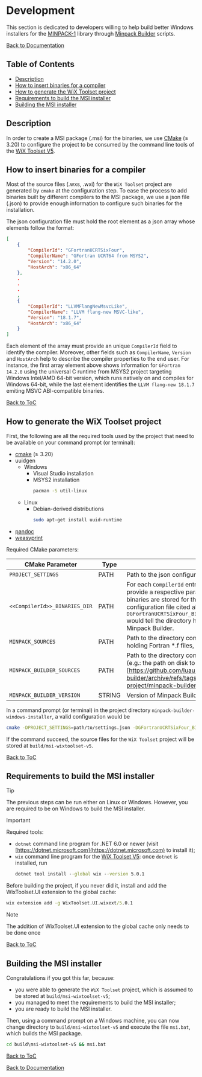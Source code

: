 # Development

This section is dedicated to developers willing to help build better Windows installers for the [MINPACK-1](https://www.netlib.org/minpack) library through [Minpack Builder](https://github.com/luau-project/minpack-builder) scripts.

[Back to Documentation](./README.md)

## Table of Contents

* [Description](#description)
* [How to insert binaries for a compiler](#how-to-insert-binaries-for-a-compiler)
* [How to generate the WiX Toolset project](#how-to-generate-the-wix-toolset-project)
* [Requirements to build the MSI installer](#requirements-to-build-the-msi-installer)
* [Building the MSI installer](#building-the-msi-installer)

## Description

In order to create a MSI package (.msi) for the binaries, we use [CMake](https://cmake.org/) (&ge; 3.20) to configure the project to be consumed by the command line tools of the [WiX Toolset V5](https://wixtoolset.org/).

## How to insert binaries for a compiler

Most of the source files (.wxs, .wxi) for the ```WiX Toolset``` project are generated by ```cmake``` at the configuration step. To ease the process to add binaries built by different compilers to the MSI package, we use a json file (.json) to provide enough information to configure such binaries for the installation.

The json configuration file must hold the root element as a json array whose elements follow the format:

```json
[
    {
        "CompilerId": "GFortranUCRTSixFour",
        "CompilerName": "GFortran UCRT64 from MSYS2",
        "Version": "14.2.0",
        "HostArch": "x86_64"
    },
    .
    .
    .
    ,
    {
        "CompilerId": "LLVMFlangNewMsvcLike",
        "CompilerName": "LLVM flang-new MSVC-like",
        "Version": "18.1.7",
        "HostArch": "x86_64"
    }
]
```

Each element of the array must provide an unique ```CompilerId``` field to identify the compiler. Moreover, other fields such as ```CompilerName```, ```Version``` and ```HostArch``` help to describe the compiler properties to the end user. For instance, the first array element above shows information for ```GFortran 14.2.0``` using the universal C runtime from MSYS2 project targeting Windows Intel/AMD 64-bit version, which runs natively on and compiles for Windows 64-bit, while the last element identifies the ```LLVM flang-new 18.1.7``` emiting MSVC ABI-compatible binaries.

[Back to ToC](#table-of-contents)

## How to generate the WiX Toolset project

First, the following are all the required tools used by the project that need to be available on your command prompt (or terminal):

* [cmake](https://cmake.org/) (&ge; 3.20)
* uuidgen
    * Windows
        * Visual Studio installation
        * MSYS2 installation
            ```bash
            pacman -S util-linux
            ```
    * Linux
        * Debian-derived distributions
            ```bash
            sudo apt-get install uuid-runtime
            ```
* [pandoc](https://pandoc.org)
* [weasyprint](https://weasyprint.org/)

Required CMake parameters:

| CMake Parameter | Type | Description |
|-----------------|------|-------------|
| ```PROJECT_SETTINGS``` | PATH | Path to the json configuration file. |
| ```<<CompilerId>>_BINARIES_DIR``` | PATH | For each ```CompilerId``` entry in the configuration file, you must provide a respective parameter pointing to the directory where binaries are stored for that compiler. For instance, assuming the configuration file cited above, ```-DGFortranUCRTSixFour_BINARIES_DIR=path/to/gfortran/binaries``` would tell the directory holding gfortran binaries built by Minpack Builder. |
| ```MINPACK_SOURCES``` | PATH | Path to the directory containing Minpack source code (directory holding Fortran *.f files, and also the disclaimer). |
| ```MINPACK_BUILDER_SOURCES``` | PATH | Path to the directory containing Minpack Builder source code (e.g.: the path on disk to the extracted directory of [https://github.com/luau-project/minpack-builder/archive/refs/tags/1.1.0.zip](https://github.com/luau-project/minpack-builder/archive/refs/tags/1.1.0.zip)). |
| ```MINPACK_BUILDER_VERSION``` | STRING | Version of Minpack Builder (e.g.: 1.1.0). |

In a command prompt (or terminal) in the project directory ```minpack-builder-windows-installer```, a valid configuration would be

```bash
cmake -DPROJECT_SETTINGS=path/to/settings.json -DGFortranUCRTSixFour_BINARIES_DIR=path/to/gfortran/binaries -DLLVMFlangNewMsvcLike_BINARIES_DIR=path/to/llvm-flang-msvc-like/binaries -DMINPACK_SOURCES=path/to/minpack/source-code -DMINPACK_BUILDER_SOURCES=path/to/minpack-builder/source-code -DMINPACK_BUILDER_VERSION=1.1.0 -S msi -B build
```

If the command succeed, the source files for the ```WiX Toolset``` project will be stored at ```build/msi-wixtoolset-v5```.

[Back to ToC](#table-of-contents)

## Requirements to build the MSI installer

> [!TIP]
> 
> The previous steps can be run either on Linux or Windows. However, you are required to be on Windows to build the MSI installer.

> [!IMPORTANT]
> 
> Required tools:
> * ```dotnet``` command line program for .NET 6.0 or newer (visit [https://dotnet.microsoft.com](https://dotnet.microsoft.com) to install it);
> * ```wix``` command line program for the [WiX Toolset V5](https://wixtoolset.org/): once ```dotnet``` is installed, run
>     ```cmd
>     dotnet tool install --global wix --version 5.0.1
>     ```

Before building the project, if you never did it, install and add the WixToolset.UI extension to the global cache:

```cmd
wix extension add -g WixToolset.UI.wixext/5.0.1
```

> [!NOTE]
> 
> The addition of WixToolset.UI extension to the global cache only needs to be done once

[Back to ToC](#table-of-contents)

## Building the MSI installer

Congratulations if you got this far, because:
* you were able to generate the ```WiX Toolset``` project, which is assumed to be stored at ```build/msi-wixtoolset-v5```;
* you managed to meet the requirements to build the MSI installer;
* you are ready to build the MSI installer.

Then, using a command prompt on a Windows machine, you can now change directory to ```build/msi-wixtoolset-v5``` and execute the file ```msi.bat```, which builds the MSI package.

```cmd
cd build\msi-wixtoolset-v5 && msi.bat
```

[Back to ToC](#table-of-contents)

[Back to Documentation](./README.md)